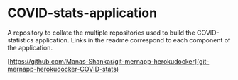 # COVID-stats-application
A repository to collate the multiple repositories used to build the COVID-statistics application. Links in the readme correspond to each component of the application.

[https://github.com/Manas-Shankar/git-mernapp-herokudocker](git-mernapp-herokudocker-COVID-stats)

